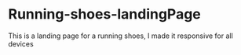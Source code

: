 # Running-shoes-landingPage
This is a landing page for a running shoes, I made it responsive for all devices
